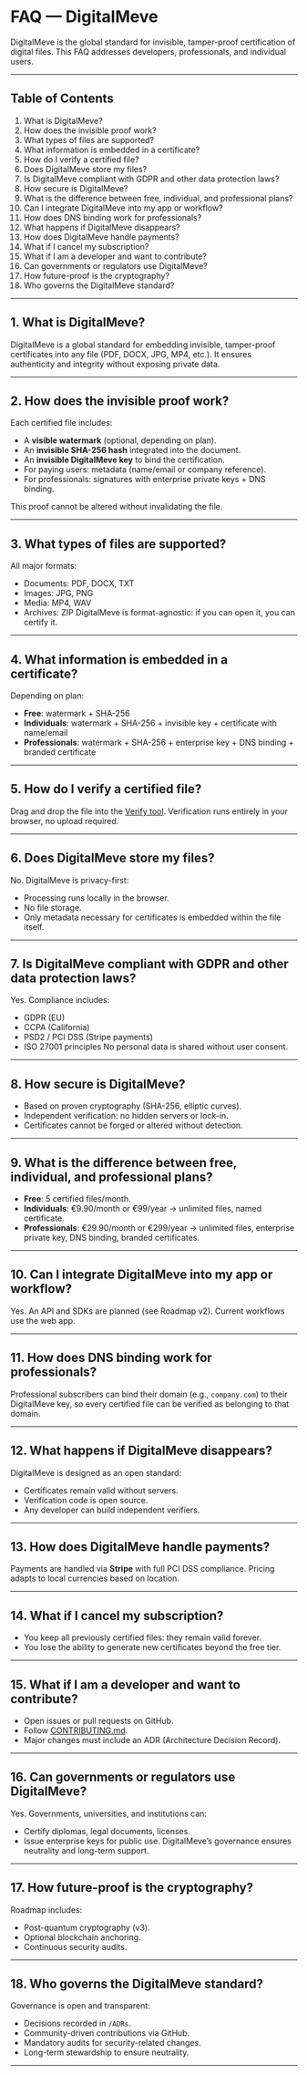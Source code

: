 # FAQ — DigitalMeve

DigitalMeve is the global standard for invisible, tamper-proof certification of digital files. This FAQ addresses developers, professionals, and individual users.

---

## Table of Contents
1. What is DigitalMeve?
2. How does the invisible proof work?
3. What types of files are supported?
4. What information is embedded in a certificate?
5. How do I verify a certified file?
6. Does DigitalMeve store my files?
7. Is DigitalMeve compliant with GDPR and other data protection laws?
8. How secure is DigitalMeve?
9. What is the difference between free, individual, and professional plans?
10. Can I integrate DigitalMeve into my app or workflow?
11. How does DNS binding work for professionals?
12. What happens if DigitalMeve disappears?
13. How does DigitalMeve handle payments?
14. What if I cancel my subscription?
15. What if I am a developer and want to contribute?
16. Can governments or regulators use DigitalMeve?
17. How future-proof is the cryptography?
18. Who governs the DigitalMeve standard?

---

## 1. What is DigitalMeve?
DigitalMeve is a global standard for embedding invisible, tamper-proof certificates into any file (PDF, DOCX, JPG, MP4, etc.). It ensures authenticity and integrity without exposing private data.

---

## 2. How does the invisible proof work?
Each certified file includes:
- A **visible watermark** (optional, depending on plan).
- An **invisible SHA-256 hash** integrated into the document.
- An **invisible DigitalMeve key** to bind the certification.
- For paying users: metadata (name/email or company reference).
- For professionals: signatures with enterprise private keys + DNS binding.

This proof cannot be altered without invalidating the file.

---

## 3. What types of files are supported?
All major formats:
- Documents: PDF, DOCX, TXT
- Images: JPG, PNG
- Media: MP4, WAV
- Archives: ZIP
DigitalMeve is format-agnostic: if you can open it, you can certify it.

---

## 4. What information is embedded in a certificate?
Depending on plan:
- **Free**: watermark + SHA-256
- **Individuals**: watermark + SHA-256 + invisible key + certificate with name/email
- **Professionals**: watermark + SHA-256 + enterprise key + DNS binding + branded certificate

---

## 5. How do I verify a certified file?
Drag and drop the file into the [Verify tool](https://digitalmeve.com/verify). Verification runs entirely in your browser, no upload required.

---

## 6. Does DigitalMeve store my files?
No. DigitalMeve is privacy-first:
- Processing runs locally in the browser.
- No file storage.
- Only metadata necessary for certificates is embedded within the file itself.

---

## 7. Is DigitalMeve compliant with GDPR and other data protection laws?
Yes. Compliance includes:
- GDPR (EU)
- CCPA (California)
- PSD2 / PCI DSS (Stripe payments)
- ISO 27001 principles
No personal data is shared without user consent.

---

## 8. How secure is DigitalMeve?
- Based on proven cryptography (SHA-256, elliptic curves).
- Independent verification: no hidden servers or lock-in.
- Certificates cannot be forged or altered without detection.

---

## 9. What is the difference between free, individual, and professional plans?
- **Free**: 5 certified files/month.
- **Individuals**: €9.90/month or €99/year → unlimited files, named certificate.
- **Professionals**: €29.90/month or €299/year → unlimited files, enterprise private key, DNS binding, branded certificates.

---

## 10. Can I integrate DigitalMeve into my app or workflow?
Yes. An API and SDKs are planned (see Roadmap v2). Current workflows use the web app.

---

## 11. How does DNS binding work for professionals?
Professional subscribers can bind their domain (e.g., `company.com`) to their DigitalMeve key, so every certified file can be verified as belonging to that domain.

---

## 12. What happens if DigitalMeve disappears?
DigitalMeve is designed as an open standard:
- Certificates remain valid without servers.
- Verification code is open source.
- Any developer can build independent verifiers.

---

## 13. How does DigitalMeve handle payments?
Payments are handled via **Stripe** with full PCI DSS compliance. Pricing adapts to local currencies based on location.

---

## 14. What if I cancel my subscription?
- You keep all previously certified files: they remain valid forever.
- You lose the ability to generate new certificates beyond the free tier.

---

## 15. What if I am a developer and want to contribute?
- Open issues or pull requests on GitHub.
- Follow [CONTRIBUTING.md](./CONTRIBUTING.md).
- Major changes must include an ADR (Architecture Decision Record).

---

## 16. Can governments or regulators use DigitalMeve?
Yes. Governments, universities, and institutions can:
- Certify diplomas, legal documents, licenses.
- Issue enterprise keys for public use.
DigitalMeve’s governance ensures neutrality and long-term support.

---

## 17. How future-proof is the cryptography?
Roadmap includes:
- Post-quantum cryptography (v3).
- Optional blockchain anchoring.
- Continuous security audits.

---

## 18. Who governs the DigitalMeve standard?
Governance is open and transparent:
- Decisions recorded in `/ADRs`.
- Community-driven contributions via GitHub.
- Mandatory audits for security-related changes.
- Long-term stewardship to ensure neutrality.

---
